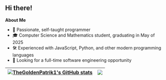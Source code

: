 ## Hi there!

**About Me**
- 🚀 Passionate, self-taught programmer
- 🎓 Computer Science and Mathematics student, graduating in May of 2025
- 🛠️ Experienced with JavaScript, Python, and other modern programming languages
- 🌱 Looking for a full-time software engineering opportunity

| <a href="https://github.com/anuraghazra/github-readme-stats"><img align="center" src="https://github-readme-stats.vercel.app/api?username=TheGoldenPatrik1&show_icons=true&include_all_commits=true&theme=transparent&hide_border=true&show=reviews&hide=issues" alt="TheGoldenPatrik1's GitHub stats" /></a> | <a href="https://github.com/anuraghazra/github-readme-stats"><img align="center" src="https://github-readme-stats.vercel.app/api/top-langs/?username=TheGoldenPatrik1&theme=transparent&hide_border=true&layout=compact&langs_count=8" /></a> |
| ------------- | ------------- |

